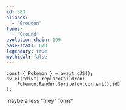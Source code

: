 ```yaml
---
id: 383
aliases:
  - "Groudon"
types:
  - "Ground"
evolution-chain: 199
base-stats: 670
legendary: true
mythical: false
---
```

```dataviewjs
const { Pokemon } = await cJS();
dv.el("div").replaceChildren(
	Pokemon.Render.Sprite(dv.current().id)
);
```

maybe a less "firey" form?
